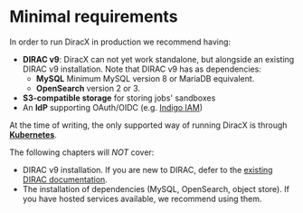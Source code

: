 # Minimal requirements

In order to run DiracX in production we recommend having:

- **DIRAC v9**: DiracX can not yet work standalone, but alongside an existing DIRAC v9 installation. Note that DIRAC v9 has as dependencies:
    - **MySQL** Minimum MySQL version 8 or MariaDB equivalent.
    - **OpenSearch** version 2 or 3.
- **S3-compatible storage** for storing jobs' sandboxes
- An **IdP** supporting OAuth/OIDC (e.g. [Indigo IAM](https://indigo-iam.github.io/))

At the time of writing, the only supported way of running DiracX is through **[Kubernetes](https://kubernetes.io/docs/tutorials/kubernetes-basics/)**.

The following chapters will *NOT* cover:

- DIRAC v9 installation. If you are new to DIRAC, defer to the [existing DIRAC documentation](https://dirac.diracgrid.org).
- The installation of dependencies (MySQL, OpenSearch, object store). If you have hosted services available, we recommend using them.
